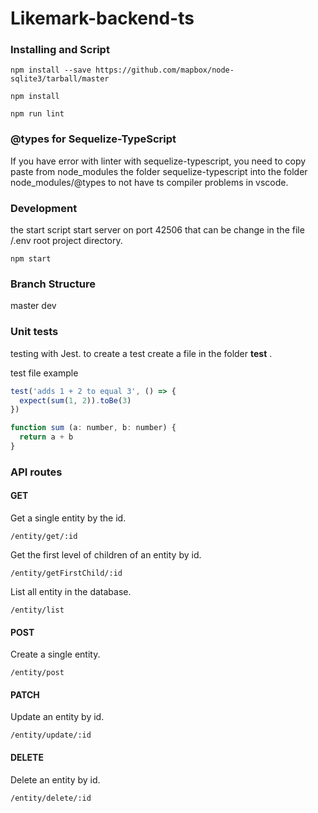 # Likemark-backend-ts
### Installing and Script

```
npm install --save https://github.com/mapbox/node-sqlite3/tarball/master
```

```
npm install
```

```
npm run lint
```

### @types for Sequelize-TypeScript
If you have error with linter with sequelize-typescript, you need to copy paste from node_modules the folder sequelize-typescript into the folder node_modules/@types to not have ts compiler problems in vscode.  

### Development


the start script start server on port 42506 that can be change in the file /.env root project directory.

```
npm start

```

### Branch Structure
master
dev

### Unit tests

testing with Jest. to create a test create a file in the folder __test__ .

test file example

```javascript
test('adds 1 + 2 to equal 3', () => {
  expect(sum(1, 2)).toBe(3)
})

function sum (a: number, b: number) {
  return a + b
}
```

### API routes

#### GET
Get a single entity by the id.
```
/entity/get/:id
```

Get the first level of children of an entity by id.
```
/entity/getFirstChild/:id
```

List all entity in the database.
```
/entity/list
```

#### POST
Create a single entity.
```
/entity/post
```

#### PATCH
Update an entity by id.
```
/entity/update/:id
```

#### DELETE
Delete an entity by id.
```
/entity/delete/:id
```



